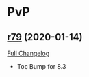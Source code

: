 # <DBM> PvP

## [r79](https://github.com/DeadlyBossMods/DBM-PvP/tree/r79) (2020-01-14)
[Full Changelog](https://github.com/DeadlyBossMods/DBM-PvP/compare/r78...r79)

- Toc Bump for 8.3  

